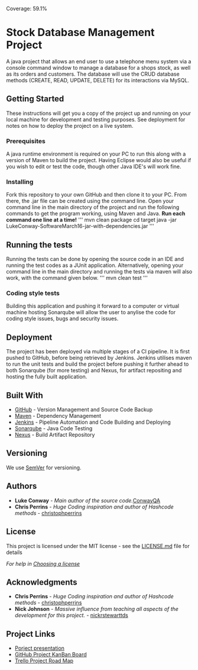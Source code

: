 Coverage: 59.1%

# Stock Database Management Project

A java project that allows an end user to use a telephone menu system via a console command window to manage a database for a shops stock, as well as its orders and customers. The database will use the CRUD database methods (CREATE, READ, UPDATE, DELETE) for its interactions via MySQL.

## Getting Started

These instructions will get you a copy of the project up and running on your local machine for development and testing purposes. See deployment for notes on how to deploy the project on a live system.

### Prerequisites

A java runtime environment is required on your PC to run this along with a version of Maven to build the project. Having Eclipse would also be useful if you wish to edit or test the code, though other Java IDE's will work fine.

### Installing

Fork this repository to your own GitHub and then clone it to your PC. From there, the .jar file can be created using the command line.
Open your command line in the main directory of the project and run the following commands to get the program working, using Maven and Java. **Run each command one line at a time!**
'''
    mvn clean package
    cd target
    java -jar LukeConway-SoftwareMarch16-jar-with-dependencies.jar
'''

## Running the tests

Running the tests can be done by opening the source code in an IDE and running the test codes as a JUnit application. Alternatively, opening your command line in the main directory and running the tests via maven will also work, with the command given below.
'''
    mvn clean test
'''

### Coding style tests

Building this application and pushing it forward to a computer or virtual machine hosting Sonarqube will allow the user to anylise the code for coding style issues, bugs and security issues.


## Deployment

The project has been deployed via multiple stages of a CI pipeline. It is first pushed to GitHub, before being retrieved by Jenkins. Jenkins utilises maven to run the unit tests and build the project before pushing it further ahead to both Sonarqube (for more testing) and Nexus, for artifact repositing and hosting the fully built application.


## Built With

* [GitHub](https://github.com) - Version Management and Source Code Backup
* [Maven](https://maven.apache.org/) - Dependency Management
* [Jenkins](https://jenkins.io) - Pipeline Automation and Code Building and Deploying
* [Sonarqube](https://www.sonarqube.org) - Java Code Testing
* [Nexus](https://www.sonatype.com/product-nexus-repository) - Build Artifact Repository

## Versioning

We use [SemVer](http://semver.org/) for versioning.

## Authors

* **Luke Conway** - *Main author of the source code.*[ConwayQA](https://github.com/ConwayQA)
* **Chris Perrins** - *Huge Coding inspiration and author of Hashcode methods* - [christophperrins](https://github.com/christophperrins)

## License

This project is licensed under the MIT license - see the [LICENSE.md](LICENSE.md) file for details 

*For help in [Choosing a license](https://choosealicense.com/)*

## Acknowledgments

* **Chris Perrins** - *Huge Coding inspiration and author of Hashcode methods* - [christophperrins](https://github.com/christophperrins)
* **Nick Johnson** - *Massive influence from teaching all aspects of the development for this project.* - [nickrstewarttds](https://github.com/nickrstewarttds)

## Project Links

* [Porject presentation](https://docs.google.com/presentation/d/1TrNQplVnAPpAdIzv6l3Q7L1uG5-7R4nVaf4mELwHiz8/edit?usp=sharing)
* [GitHub Project KanBan Board](https://github.com/ConwayQA/Stock-Database-Project/projects/1)
* [Trello Project Road Map](https://trello.com/b/kjbP2J0J/qa-stock-database-project)
